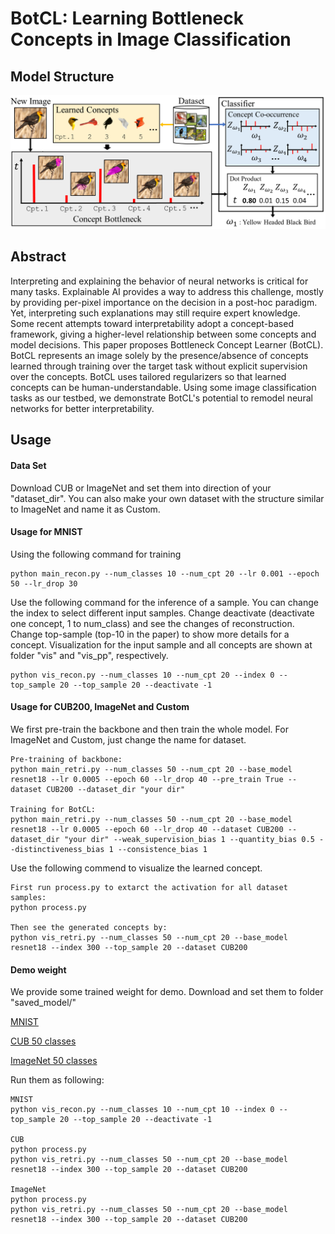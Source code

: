 # BotCL: Learning Bottleneck Concepts in Image Classification

## Model Structure
![Structure Figure](figs/overview.png)

## Abstract
Interpreting and explaining the behavior of neural networks is critical for many tasks. Explainable AI provides a way to address this challenge, mostly by providing per-pixel importance on the decision in a post-hoc paradigm. Yet, interpreting such explanations may still require expert knowledge. Some recent attempts toward interpretability adopt a concept-based framework, giving a higher-level relationship between some concepts and model decisions. This paper proposes Bottleneck Concept Learner (BotCL). BotCL represents an image solely by the presence/absence of concepts learned through training over the target task without explicit supervision over the concepts. BotCL uses tailored regularizers so that learned concepts can be human-understandable. Using some image classification tasks as our testbed, we demonstrate BotCL's potential to remodel neural networks for better interpretability.

## Usage

#### Data Set
Download CUB or ImageNet and set them into direction of your "dataset_dir". You can also make your own dataset with the structure similar to ImageNet and name it as Custom.

#### Usage for MNIST
Using the following command for training
```
python main_recon.py --num_classes 10 --num_cpt 20 --lr 0.001 --epoch 50 --lr_drop 30
```
Use the following command for the inference of a sample. You can change the index to select different input samples. Change deactivate (deactivate one concept, 1 to num_class) and see the changes of reconstruction. Change top-sample (top-10 in the paper) to show more details for a concept. Visualization for the input sample and all concepts are shown at folder "vis" and "vis_pp", respectively. 
```
python vis_recon.py --num_classes 10 --num_cpt 20 --index 0 --top_sample 20 --top_sample 20 --deactivate -1
```

#### Usage for CUB200, ImageNet and Custom
We first pre-train the backbone and then train the whole model. For ImageNet and Custom, just change the name for dataset.
```
Pre-training of backbone:
python main_retri.py --num_classes 50 --num_cpt 20 --base_model resnet18 --lr 0.0005 --epoch 60 --lr_drop 40 --pre_train True --dataset CUB200 --dataset_dir "your dir"

Training for BotCL:
python main_retri.py --num_classes 50 --num_cpt 20 --base_model resnet18 --lr 0.0005 --epoch 60 --lr_drop 40 --dataset CUB200 --dataset_dir "your dir" --weak_supervision_bias 1 --quantity_bias 0.5 --distinctiveness_bias 1 --consistence_bias 1
```

Use the following commend to visualize the learned concept.

```
First run process.py to extarct the activation for all dataset samples:
python process.py

Then see the generated concepts by:
python vis_retri.py --num_classes 50 --num_cpt 20 --base_model resnet18 --index 300 --top_sample 20 --dataset CUB200
```

#### Demo weight
We provide some trained weight for demo. Download and set them to folder "saved_model/"

[MNIST](https://drive.google.com/file/d/1wQtsi2jTEoG1k877XNG9cB4njWztlkzn/view?usp=sharing)

[CUB 50 classes](https://drive.google.com/file/d/1XIcTPCCb3uXFOOb_PrNXjJHfMrh--wsy/view?usp=sharing)

[ImageNet 50 classes](https://drive.google.com/file/d/1VSAlC6QftQDUzIAE8WJ6D0tNEaa1niLR/view?usp=sharing)

Run them as following:
```
MNIST
python vis_recon.py --num_classes 10 --num_cpt 10 --index 0 --top_sample 20 --top_sample 20 --deactivate -1

CUB
python process.py
python vis_retri.py --num_classes 50 --num_cpt 20 --base_model resnet18 --index 300 --top_sample 20 --dataset CUB200

ImageNet
python process.py
python vis_retri.py --num_classes 50 --num_cpt 20 --base_model resnet18 --index 300 --top_sample 20 --dataset CUB200
```
